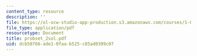 ```yaml
---
content_type: resource
description: ''
file: https://ol-ocw-studio-app-production.s3.amazonaws.com/courses/1-051-structural-engineering-design-fall-2003/dcb50766ade10faab525c85ad0309c07_probset_2sol.pdf
file_type: application/pdf
resourcetype: Document
title: probset_2sol.pdf
uid: dcb50766-ade1-0faa-b525-c85ad0309c07
---
```


